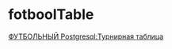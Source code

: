 # fotboolTable
[ФУТБОЛЬНЫЙ Postgresql:Турнирная таблица](https://www.videosharp.info/video/footpost1)
